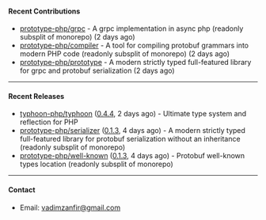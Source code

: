 #### Recent Contributions

- [prototype-php/grpc](https://github.com/prototype-php/grpc) - A grpc implementation in async php (readonly subsplit of monorepo)  (2 days ago)
- [prototype-php/compiler](https://github.com/prototype-php/compiler) - A tool for compiling protobuf grammars into modern PHP code (readonly subsplit of monorepo) (2 days ago)
- [prototype-php/prototype](https://github.com/prototype-php/prototype) - A modern strictly typed full-featured library for grpc and protobuf serialization (2 days ago)

---

#### Recent Releases

- [typhoon-php/typhoon](https://github.com/typhoon-php/typhoon) ([0.4.4](https://github.com/typhoon-php/typhoon/releases/tag/0.4.4), 2 days ago) - Ultimate type system and reflection for PHP
- [prototype-php/serializer](https://github.com/prototype-php/serializer) ([0.1.3](https://github.com/prototype-php/serializer/releases/tag/0.1.3), 4 days ago) - A modern strictly typed full-featured library for protobuf serialization without an inheritance (readonly subsplit of monorepo)
- [prototype-php/well-known](https://github.com/prototype-php/well-known) ([0.1.3](https://github.com/prototype-php/well-known/releases/tag/0.1.3), 4 days ago) - Protobuf well-known types location (readonly subsplit of monorepo)

---

#### Contact

- Email: [vadimzanfir@gmail.com](mailto://vadimzanfir@gmail.com)

